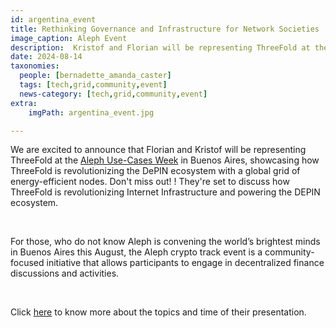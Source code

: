 ```yaml
---
id: argentina_event
title: Rethinking Governance and Infrastructure for Network Societies
image_caption: Aleph Event
description:  Kristof and Florian will be representing ThreeFold at the Aleph Use-Cases Week in Buenos Aires.
date: 2024-08-14
taxonomies:
  people: [bernadette_amanda_caster]
  tags: [tech,grid,community,event]
  news-category: [tech,grid,community,event]
extra:
    imgPath: argentina_event.jpg

---
```


We are excited to announce that Florian and Kristof will be representing ThreeFold at the [Aleph Use-Cases Week](https://app.sola.day/event/aleph) in Buenos Aires, showcasing how ThreeFold is revolutionizing the DePIN ecosystem with a global grid of energy-efficient nodes. Don't miss out! ! They're set to discuss how ThreeFold is revolutionizing Internet Infrastructure and powering the DEPIN ecosystem.

<br/>

For those, who do not know Aleph is convening the world’s brightest minds in Buenos Aires this August, the Aleph crypto track event is a community-focused initiative that allows participants to engage in decentralized finance discussions and activities.

<br/>

Click [here](https://lu.ma/4p4tcvb5) to know more about the topics and time of their presentation.

